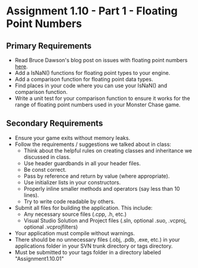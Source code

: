 ---
---

# Assignment 1.10 - Part 1 - Floating Point Numbers

## Primary Requirements

- Read Bruce Dawson's blog post on issues with floating point numbers  [here](http://www.cygnus-software.com/papers/comparingfloats/comparingfloats.htm).
- Add a IsNaN() functions for floating point types to your engine.
- Add a comparison function for floating point data types.
- Find places in your code where you can use your IsNaN() and comparison function.
- Write a unit test for your comparison function to ensure it works for the range of floating point numbers used in your Monster Chase game.

## Secondary Requirements

- Ensure your game exits without memory leaks.
- Follow the requirements / suggestions we talked about in class:
  - Think about the helpful rules on creating classes and inheritance we discussed in class.
  - Use header guardbands in all your header files.
  - Be const correct.
  - Pass by reference and return by value (where appropriate).
  - Use initializer lists in your constructors.
  - Properly inline smaller methods and operators (say less than 10 lines).
  - Try to write code readable by others.
- Submit all files for building the application. This include:
  - Any necessary source files (.cpp, .h, etc.)
  - Visual Studio Solution and Project files (.sln, optional .suo, .vcproj, optional .vcprojfilters)
- Your application must compile without warnings.
- There should be no unnecessary files (.obj, .pdb, .exe, etc.) in your applications folder in your SVN trunk directory or tags directory.
- Must be submitted to your tags folder in a directory labeled "Assignment1.10.01"